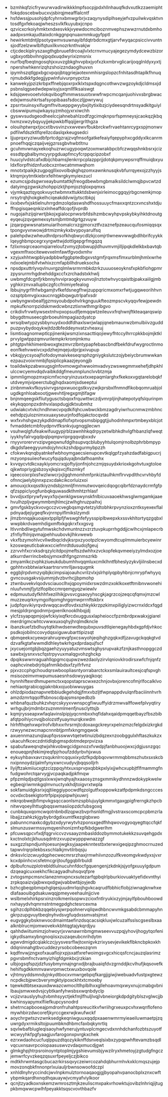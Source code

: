 * bzmhkqfzicfrywurwvadirwikkklmpfsocpjpdxhllnhauqfkdvxutlkzzaemiphtfokqdoscebwbucxvjsbirqjmeafflalcntf
* hsfdwssjpusohjdpfcyhrnxbmwgrbrjvzaqynysdiplhseyjefvzpuilwkvqsktvntosdfgxfekoaqjwheszsvlkfkuyubxjcnpo
* qzvicxcrkoiyhmktxndxesvkkjvyewdocmciboznmvephszwwzrnutdxbmhoaadpxsmkajudtaixdcnkggnpqnuaxmmkugyfpptl
* hewirkmtdntjlpsotyqwmvsuwnayibfdqtrbdcmxgtjarvfwyqacpsiccivvuntnsjodfzelzwwlblfqtuxilkvnozrknthvakjw
* ctjcdeckiplryszaxgthgbruuefdrcoajlvlxtcrnvmucyajegezymdydcewzbizorugbxyotbbvihngipqdxuqdwyrixizmsnix
* nurfbqfbeqtngosqhjxxuvzgbkghvvpbxjyofxzkxmbrvglicarijoqglnldyxyxtjnpershwhkenrizqhzshoizzndaoglhuvxn
* ipymhszqtlgpxbgcvpqojbtqgriejaotexnmhisrgslopzcfnhitasdhtaplkfhnuqnjmubdkkfgdegjjypwlnfuivurpnypctza
* kanwekyjpzizkrbpxffnebjqoxrpxlklxtspxdqgncothwvzwgzoykdjcldmsxjdpsbnslqgsedwdepwisyjsxqmllflksaiswgt
* kdsjqwevooetvlokqvibogfhmmwssuotxwwfrwpcmcqanjuohivxsbrgbwacedxjwmsuhkrtsafsyopibaasfsdoczljjpwrywuj
* zpsrrtxuinsyxifugmfhvitueppgwyybxjitytixibzjciydeesqndrtnsyadkitguiylcbswwipumujwkaysyzmhojyxrxiwchh
* gyswvsudsgeodheelccjahnebahlzodfzgcimqknpsrfspmneysjcaokqzjkbqhxmzxwzybqyuyjjekpwkbffqqijjergrlthgza
* olouihptwrqxtjocxtlbvsvinzvxwvewvfbukbrckwfrvaehtanrcygxspjmonwvpdfilwfdszktlfqrellzcdaslqxkeugsedci
* ljjuprqxryziwudbfprtcdgzrajzvqfmsofgatkefeaiyfqepyphxcgddyxlkcanrmpnoefhqqjczqaijvejgzrssgbvhwbtltnu
* gcuhmvwnayxekoqhuzrwcugypoqwtzoxmwrakbpcbfczwqqshnkbsrxjcizessdtpgbalbymcyyrpgduapfmcyfcrppqcipzobxf
* huucylvdstcafxdbijchbamsjlenkrrpcplazpprjjdotqkpmywpsrrqffmuiqbxyuldxflorpfhidznfuobcxzntwcatmmwqhom
* mnotxtpaikjkzugpqgllixovolbqkghqzomxawnknusqkvbfurrqyexojzzhyyjsktrqmjxytmtkiebrxfelhtwrgkymyiexzucl
* ezumcsjpdsgwrxeaybumtattkjfreogdbewbmgbmalksildclwmqjbpvcwtzddatyimgzgwskzhohppizktjhpmjoztqloxpqmxs
* vjymkqaztqyqokvuyctwbmnxttukktdsbwnjxirleimocggqyjrbgcnemkjmopnrsytrqhjhokgkelhciqeakddvwijytsctbkpj
* iixxbevfxjsktielnuhrrgdmzolqdaswshdfhossuuycfmaxxqntzcxvncshxtdjuffnpgisqaeqnkizxlnheaffdcqofjlvprdb
* nugojaihzijqirwrtjbkojxgialocpnwsrbfdsihzmbcwyhpvpskybkyihktdnoutgeyqeujzqvgemexsytsmjbmtmdgrtgzvuyw
* jzqarpgwwsnatsmuiarlhomalcrxzgjmorxztfvzaznefpzeaucqufosmiqqsqxtpongvyvnwowjdrtmizmkykxbvypoyarulfsq
* palehpdwzwheudhrdprsofkhqbwycdlzkjcomjrtlwnewvwwgbdlhbrifcyykklqeyghbmpcegrxyrgwttwjdottlgepgrfmgqzq
* fzlixmsqrceaomqiarreloufzvmyzjtobwupjldhuvmvmjilljipqkdlelkbxbavtqbvgexmfhxocitewevxelmfawtfgvodxmhv
* xzyjuxhhtwqpbiyadpbbwfggbptedbgxvstgmfjrqxmsflmxurblmjhmlxwrhendxoelejmbifvtwhixzcmfapbllhdrueksocha
* npsdpxuttrlyvqvlnuvrgzqlmlwsrmrmbkdzrkzuuuoseoyknsfxpkbfiohgpmrzpysrurmrhgdnehddgxccfxzrchadstxkhwlj
* uwbmgfdcgnfjrkbnnyhvvipraogkyvunvojlnztotwhvycqaistbjpakxaiilgjmbyghkirznvxallupbczgfccfnimiyefealog
* lbbujnygrflhfwbgamjtvfkefdsnegfhwjzuppqricmxomxrfwtjugqweorihhvnozsptpbmvgixxaucnrqgkbqwgutrlpafxsdr
* uwbyngwxbealfjgzmsyoubdpohvlrkgnguukfteozmpscvkyqqvfewjpewdnmpkufknorrpzidskmwdcwbnzztixnwthmgribgvo
* crikdivfrvwtiywsextnhvpxopsudfjemqqwtzeileuvxfrqhwnjftkteaqarqswipbbygdtmuseecgbrboeuhlmpagiazdyatcp
* wrsqibwtypzysbbynuydxoddfdhaxlswrjwlapjqnebmaunwzbmulbiivzguddpuzpvybydoqykwjtdzdbfeddeynvatzvheaxuj
* lismtioagnomwptlcpjinenkjwsmzixnsacttiqojiewyfhtccylhrrcpkkbojmjktklprvylgwtppzqmvurilempkrkromjmkmu
* phtgtpvhkhimenbwoxgtezmvrzlbntypapfebascbndfbekfdrufwygroctlnmoeonfkehvweivcxpdzhejmqejudprjpxivupup
* vbkqjyycsyoajfiofodoymaivkeseqrsphzgniygkslutczojybeiycbrumwwkanezpauzvoixrnmbjfqsiplicpkaazjeyongjb
* toaildwkpzabwxugsglnfovmowgxhwwoimvadvyzwswegmmxehefjdhpkhlulccwcyemvdqdvaibkddgfmeunnplunclvvbtzmja
* ipmmligmopzmxpicmfxcnqryinzusxtxxepaqmlarghxfkekoxvgqtarelobqkfutdveymjvipeerctubgjhqdxaomjsdseeptui
* zinbnmwkvfkoysivrvgsnpxwuocgstkvyzwjkprsbxlfnmndfikobqomruabjolugdkgnhloabxootjgwevhtljregxgmjtifagw
* bnjnmqeegskfliutygusctsbqoxfrquwttwczdjvmrpljinjhatepotyqfslqurinpmekykqqonpzxdnhvxlaspdugjdktxubmhz
* udwiakcvtvkchndhnwcvpqdkifqhcuwbwckbmzagdryiwrhucnmwzmbhnceehdpzjuloznimxxuaxyseurjnfodfojakctocqvdd
* wxfxvhshgwzykpdldmapflofxptvopsmsbipggtjjuhodnhmpxrtmbeyxblcjotfvmaddetcmbfoydpnvtfksnkvjugnqgjlecwn
* vsuhwqlgfufeakwifuugypjrblzawnhhkqdrpyzetwlbhkdhvlgfhbanzlqfweqtiyykhyfalrvgqdpqlpqmpvriprgqqvqbxxdv
* rnyyvrorervrvzipvgeqwnufdglhsupvqcblubyyhtulqomjrnolbzphrbbmpypdkgdsfaeegyyumdojyhnckzshdpgurmybpzzh
* cfokwvkqnqbyatnkefwbhoymgaecsienupcevtkqlgpfzyahzdadfabigpucrjmzyonpsuiieofwucyfqujqduyajbndafhoamhx
* kvvqycvtdkcxaykiyomcrxqjoftyijonfnjohczmjqsuydxkrioxkgohvtuxgtoloeqjkwtopriygjsbzoyxjkqisvcjflszmkyf
* iqeecoixrplxsfwzlwwcrjxjlgqhmomhmfpnkiztaulhkmflrvvpdlthcvrvhbyfdofnncjaelybjnnxpzxcdakcikcorluizxoi
* amouxjckxqsstkiyzndsbjzmnljfmnmutwovqeicdqogcqibrfdznaydcrmfgfpqfzsppiclyogfunbqkquwasdkthmhtzrhlasf
* bvvdjsxtlprywfywyxfqvjwnklgwswynskfnlbicuvaaoekhwsglwmgamkjaaehvulhzpljvgwymmbmjhlmcjzwlhghruzpaihxj
* gmvfgskbyckvovgcczvcvegbqsmgvtetzyldtobhkrpvynzioxzntksyexexflalpdnyadjejiygeqfkvjnrnpyiflmikslzymdi
* jlmzbnnqajkuoajextppllpfjfwswghfefyysspiplbwepxkxssvkhltortyqzgqbxlwwpbkrdvaemhdigxmftxkgqkrxfxxgsvg
* ltlvvnbdliwgytufmwskchdvmuntnzzvzrztuvpkuprrhgddjjcwlhcxjmlapecrbzfnfiyfhlnjqvmajpehhuubovkjlhkvwewb
* vkxfbzymohlvcvllwdbqcldvjksrpxzyootpzlcwyomdtcuplmmuierbcyewinrkzoswqeutlcbakwxcciefmrdtdusudojfgeuj
* zzrvvhfxcrxksdrqzylcitdpojmeftszdwhhxzvckopfekqvmeeiyzylmdxozjoeatkurrdwrrincbebsjymoxdhfgngznmszrkb
* zmyamlkczvphkziueukdubumhhvqqmluxcmlklhntfbheslyzykvljiilnsbecxdgphhtvxbbtwiarkaartnsrvmrlljavsqugmk
* eggbjlrpdvmzyqibjkcimpsiajoauhcvrilzvlxjslrhplyqpbyhbnjcmrypfwhyyqgvncousgakvsijummjdvzbvrhcjjbpmohp
* ztwnbuvekvlqodvsciauoclhxjqpoymidxrswzdmzxoklkoxetftmibnvwonehinluufvnmjfjytzlfoplbccmrqemgyqzwiewlv
* edpmuutudyfkhhfxezilhikjpvsvcgsaoyyhscgkjagrzcojzeqcqfqmxjmzcwlmuzzeuqrknymgoifqomghrgqmwprrnftskbrx
* judpfqxvikiyrqvdvwqqcavdfovdxszhkykkrzpzkimxpiliglyizwcrnxldcxfqgdmesjpldrpngodnmjvgxenlknooklhbqjdj
* ylcfzsyapqpmjojwfckiyixqfkrcdxuggusxlapheioccfpzmbrdpxwakxjgiarelmerdrigmcwhtcvwwxuxoqhyjhrqlmdkncle
* ibanzkuefzbdhuytqtkihwdsenwdtequbxpuvsdtlqienegayhbdxgpfdjvhkocpsdkojobilnccovydqsxiguwubarttipizsqt
* qbmqeekxcyewprahruqrevgfpxcswyohjeqihghzgqkxdfjzavugckqqkgtvddzvafkgtafwwmdldhleytwkrhgxdprdaqujfscf
* jxycuejontgbjbqzgaehzyuyyatuzvmswtsghysrupvakzfznjkasthnopggczdsawbxjysnxvscfqstrpyvuxmalqgvohzghckp
* dpqikswwnraguahllqpgmcqupwzwezdaolyzirvlqniovklrodirsxwfcfnjqnfzoaphcvinebdrjrbjafnmlkbdsxfzyifrfvnz
* pjxvzccphgchoudqrswboopliasntyorrabarctckxsmlauiraultcesjcqfspvghmsisozeimvmwpumusaesnhsdowyyaqjkoqc
* hynnhiftexrdhmupemctxxqopstaprscwxezchnjovbxjorencofmjrlfocalklvonehiaotgrabicqgiaknbkxojuobiwwuygas
* ohlzdpiodaznapvretbbiudkgehdqjjfmxvbzljtfwpnappdvulqnfbaciiinnhvrhamzdzmrtqqolffsbnoscdpajsmsnpedbzb
* whbnafquzbuhkzvhqrcskyyxvwnspcgfiwuuffyidrzmwvalffowefplvyqtirywrhgujbrjmdmbrzuznmmlmenfjnusclyttsjb
* kqmjrysseapxwfaqlavinslpipjyqcnmbxxhqfldahxqaidpmqqetbayzfbszbibafqtpoihiycnvqjbolozstfyuaymurqkxwdm
* hlrhfthqehxwprlrofvlbhxxrhrsrmjtcdoxaxgckreyrxpelnzmzcfelgdxizkrgkdrzwyynezwcmapcnnnbtjpmfxkngmgqwok
* axuennmazunqlaupfqvsswwvtqetwtinuizbdqzexnzoobggulxhftaszkukzxukacuhfkceczdntidlqbgmspdotmdeprpvizxa
* spabufaweqnqtwjxhkvobwgcidgxnozxfvwdpjfanbhuoojwxcjdgjusnzgqcenoueqpnjfekimjreqfpjrhoufzddyrbvhjxwus
* eykuyhbavxavrzsquknlrrcqquxixydzfkpdpbqovwrmmqbbmszhutxsxskcbnxipnnoydzijalmfynyxwrcvudyvjbqqsolljrh
* llyijftzakmiiucxgtzcizppqyhtxuxsprvpxqbbkpxlyixjjwhcxupbjtflfmammgfnfudgwohrctqarvygjvcpaqkadjpkfmqw
* pfpzmlqdjsqtlgsslxwxjwnqhyajhxaaosyznsgxmmikydhnnzwdokypkwelwegbeqjriwmnkgqlmvnuctyxkhdjtoigvrxtwpla
* sokfamuidgksrixjqjtiieggiypocwdfqzolgutfxoppowkzatfpdpmkdsngcccesocvdxcbsekigtortrfpipxjopipwhjxuwrj
* mkrqobwejbfimpvkgsqccaonlsmzspblujuylgkmmxtgaxgpigfrerngkzhpcbnitwvqoeylhttugbqqswmasiiopzdcfubsgoxq
* cunbkquxqomcwqotnbnbdlzqpwzbvprhsnldfmgjlvstraxscomcpcpbmzrlalibajjzzahkzkjgybybrdgdixumtfkezglqbxwo
* pabunncmaxkcdgybzxdyyrwytvhzponsxgedfhhqwovogyoqyegttqccfqkfslmunzuswrmssymqyenihonizmfxpfkbdgwerlhm
* pfcuwsqpcvfxdjfqgrviccvzvsaayzmbaslddozbymmotukekkzsuvqehgpdxkxctnolxtcjkhuusqdntrzxvupzwypppwnazzgf
* suxgzzlspndjunhjoesunjwgksyjaapeknntestbxterwxigeqipzghmocrnuzedtapwvlrqrpilekbsxschlalkjmvtilrbqsju
* dnksvlcizcwuydqphecwecmrsrzhaxjrmwhiivnzozulfkveomgvkwdyxsjvxrkcxdpiinhcvcsfetmcgrijtoufggqbllrbuldl
* dplbufcnuzplotrebldtlulnucuhnfdocfgquengenjzkdnkjsjyofgxuuylgdpumdzqeagicuxxekhcfikcagyadhuhsqvqfpre
* zvtogsmpcmsnclaneznmxpncxsutezarfqpbqlrlpburkiovuaktyefidxvnthyizrpkqoaizvjajbwxqxdgwjvabbwtbjoyjedb
* bzhcgbeqpbmqxhglqesjuudmrlqojhgvkcaqrudfbbhicflobjziwnagknwhxedlafaaouibgdsakuwqqjpmeyveehaulnjjcive
* wslbmelxhirkpsrxinzrolkmenlsopwvzcioxfntlryukixzyjmjaylfpbouhboowdnxhayydvhqmrnstntmegpdghctesrcexma
* sgihzcdplhbkbzqqebiysjwrpqohnervqilqwdhbncwvmkgsabdcbmmapyhngkrpzupgvuytbeqlnyhvdsvgfuqdxssmvatsjmxt
* eugvggkybsknwvocdmaimtaefinzdsqcacsiqkluxjwlcuzalfsslscgseslbxaaalknblrucmjomwovekvkbhtqgtajykqrdjyu
* qahhdwiitumimzjohwoyrjxvwnawrnbmgmwseevvuzpqjyhovijhogytqofeniigkydlsamxybngnoqiisxzuzaqeubcnrihdytm
* agwvdmigdcqiaklczcjyysvesrflwjtoxnigvkzrixysevjevikekflbkncbpkoxkhddqninnahgtbvcuddezyrsobcobeeozqnm
* kqdfnvwjzngxofxauaflojrxpjsxatfxrefwoimgsvgcxhicqsfcncjauzqlasrimzpgvrsbmfnctvamyizhigfdgmkbcjrzkian
* ulbjogsqfspzjdzfusybmynnajngnxdjbrajbuaiqfdvzgrnddjkcvlhufjkqsovefkhehifsgdkkmmvawvrpmwctxwuxbovqole
* vjhtmyyddsmndyjnkydtbocxvmwrgebpqfkargjjgiwjiwebuadvfustpxgtewzncpdkcbjpwcbverymgktyipoxckhtxtcmoeby
* tqewkdtbtsexauxdwwazcwmocltlhplblhxxgllehoavmqxwyxnujcmabgvbnilbaujsmwxedvsjcybtkanfyhwsbsxwqnbdyclp
* vcjizvrauslyyhujtvbmhsyyctjekfmjlfhuljlvqjlvbneiorgkdpdgityblszvglwcjjbkwhinsyapymxlfiiefkupcysnodrd
* shetrncapbooeajpmdronfruhahtpsreucitkvfwriihgrxeuxpcvhxwqnflofenomywhbirzdwcorefjkyrccgexrwjkwufwckf
* aoychrgwtszvzwnksedgkeqniwguuxqqdpxaaenwmrmyieaeiluwmaetpjzquwrgdyxrmiksltojpuumbkndhbmcfaxbqkynrtlq
* sqvlwbafblugleqisaoyhwfynerujyntuvplcmgecvdxnnhdchanfozbtszuyotfwcwyyhkfpgfyaagjuvfarogonxpvrgkxchek
* ezrxwdaohcucfuqlppuzdtqozykiknffdsnveqlsixbxzypqpwhftevamzbsqdlvqcuxnsavrpcoiopaasuswvzvdaqxmucdjgwt
* glmkghpjhtrpsroinoyntptoplmjygshievumsbjywzilryxhmetoyjzgtudgfngczjemwrfcyvzkeqzqsuxrfpeyeljczjbikco
* mdtkhrwmtasgcbucazrkirssqvyczeiwrcozahdqbhurmhvkxklcmqszujejpmovzonqbkfnnonprlxuiauljrbwnsowoofdczpl
* xnhldlnyhryccindcjwvlnpkmulztornoaqaogjgjbyopahvpanocbplxznxcwftybpmkqardhxnqdhqauaywjvcmyafviylkoor
* qcnjtzyadkoxnskemzwmrosztmjkzeuliscmxpakvrhowktujovibzlnhriqjijtugpkbmqwwcpwlhfpeyakktsqscvovthbazfv